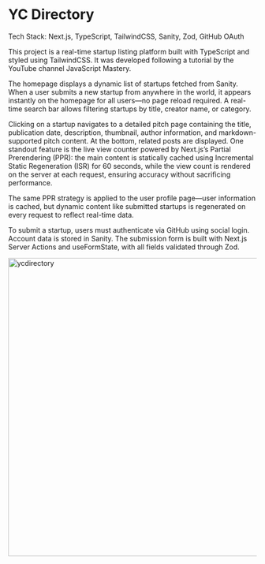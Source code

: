 # YC Directory

Tech Stack: Next.js, TypeScript, TailwindCSS, Sanity, Zod, GitHub OAuth

This project is a real-time startup listing platform built with TypeScript and styled using TailwindCSS. It was developed following a tutorial by the YouTube channel JavaScript Mastery.

The homepage displays a dynamic list of startups fetched from Sanity. When a user submits a new startup from anywhere in the world, it appears instantly on the homepage for all users—no page reload required. A real-time search bar allows filtering startups by title, creator name, or category.

Clicking on a startup navigates to a detailed pitch page containing the title, publication date, description, thumbnail, author information, and markdown-supported pitch content. At the bottom, related posts are displayed. One standout feature is the live view counter powered by Next.js’s Partial Prerendering (PPR): the main content is statically cached using Incremental Static Regeneration (ISR) for 60 seconds, while the view count is rendered on the server at each request, ensuring accuracy without sacrificing performance.

The same PPR strategy is applied to the user profile page—user information is cached, but dynamic content like submitted startups is regenerated on every request to reflect real-time data.

To submit a startup, users must authenticate via GitHub using social login. Account data is stored in Sanity. The submission form is built with Next.js Server Actions and useFormState, with all fields validated through Zod.

<img width="765" height="605" alt="ycdirectory" src="https://github.com/user-attachments/assets/21715e38-bac2-4d20-ae01-0f44b6647597" />

